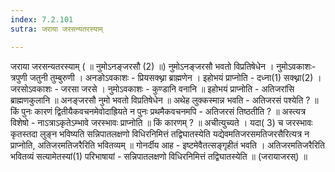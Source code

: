 ```yaml
---
index: 7.2.101
sutra: जराया जरसन्यतरस्याम्

---
```

 जराया जरसन्यतरस्याम् ( ॥ नुमोऽनङ्जरसौ (2) ॥) नुमोऽनङ्जरसौ भवतो विप्रतिषेधेन । नुमोऽवकाशः-त्रपुणी जतुनी तुम्बुरुणी । अनङोऽवकाशः - प्रियसक्थ्ना ब्राह्मणेन । इहोभयं प्राप्नोति - दध्ना(1) सक्थ्ना(2) । जरसोऽवकाशः  -  जरसा जरसे । नुमोऽवकाशः - कुण्डानि वनानि ॥ इहोभयं प्राप्नोति - अतिजरांसि ब्राह्मणकुलानि ॥ अनङ्जरसौ नुमो भवतो विप्रतिषेधेन ॥ अथेह लुक्कस्मान्न भवति - अतिजरसं पश्येति ? ॥ किं पुनः कारणं द्वितीयैकवचनमेवोदाह्रियते न पुनः प्रथमैकवचनमपि - अतिजरसं तिष्ठतीति ? ॥ अस्त्यत्र विशेषो - नाऽत्राऽकृतेऽम्भावे जरस्भावः प्राप्नोति ॥ किं कारणम् ? ॥ अचीत्युच्यते । यदा( 3) च जरस्भावः कृतस्तदा लुङ्न भविष्यति सन्निपातलक्षणो विधिरनिमित्तं तद्विघातस्येति यद्येवमतिजरसमतिजरसैरित्यत्र न प्राप्नोति, अतिजरमतिजरैरिति भवितव्यम् ॥ गोनर्दीय आह -  इष्टमेवैतत्सङ्गृहीतं भवति । अतिजरमतिजरैरिति भवितव्यं सत्यामेतस्यां(1) परिभाषायां - सन्निपातलक्षणो विधिरनिमित्तं तद्विघातस्येति ॥ (जरायाजरस्) ॥ 